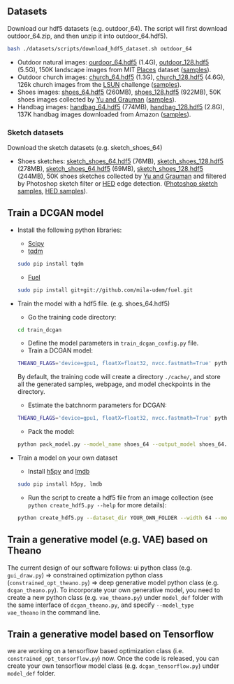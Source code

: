 ## Datasets

Download our hdf5 datasets (e.g. outdoor_64). The script will first download outdoor_64.zip, and then unzip it into outdoor_64.hdf5).
``` bash
bash ./datasets/scripts/download_hdf5_dataset.sh outdoor_64
```
* Outdoor natural images: [ourdoor_64.hdf5](https://people.eecs.berkeley.edu/~junyanz/projects/gvm/datasets//outdoor_64.zip) (1.4G), [outdoor_128.hdf5](https://people.eecs.berkeley.edu/~junyanz/projects/gvm/datasets//outdoor_128.zip) (5.5G), 150K landscape images from MIT [Places](http://places.csail.mit.edu/) dataset ([samples](https://people.eecs.berkeley.edu/~junyanz/projects/gvm/samples/outdoor_64_real.png)).
* Outdoor church images: [church_64.hdf5](https://people.eecs.berkeley.edu/~junyanz/projects/gvm/models/theano_dcgan/church_64.zip) (1.3G), [church_128.hdf5](https://people.eecs.berkeley.edu/~junyanz/projects/gvm/models/theano_dcgan/church_128.zip) (4.6G), 126k church images from the [LSUN](http://lsun.cs.princeton.edu/2016/) challenge ([samples](https://people.eecs.berkeley.edu/~junyanz/projects/gvm/samples/church_64_real.png)).
* Shoes images: [shoes_64.hdf5](https://people.eecs.berkeley.edu/~junyanz/projects/gvm/models/theano_dcgan/shoes_64.zip) (260MB), [shoes_128.hdf5](https://people.eecs.berkeley.edu/~junyanz/projects/gvm/models/theano_dcgan/shoes_128.zip) (922MB), 50K shoes images collected by [Yu and Grauman](http://vision.cs.utexas.edu/projects/finegrained/utzap50k/) ([samples](https://people.eecs.berkeley.edu/~junyanz/projects/gvm/samples/shoes_64_real.png)).
* Handbag images:  [handbag_64.hdf5](https://people.eecs.berkeley.edu/~junyanz/projects/gvm/models/theano_dcgan/handbag_64.zip) (774MB), [handbag_128.hdf5](https://people.eecs.berkeley.edu/~junyanz/projects/gvm/models/theano_dcgan/handbag_128.zip) (2.8G), 137K handbag images downloaded from Amazon ([samples](https://people.eecs.berkeley.edu/~junyanz/projects/gvm/samples/handbag_64_real.png)).

### Sketch datasets
Download the sketch datasets (e.g. sketch_shoes_64)
* Shoes sketches: [sketch_shoes_64.hdf5](https://people.eecs.berkeley.edu/~junyanz/projects/gvm/models/theano_dcgan/sketch_shoes_64.zip) (76MB), [sketch_shoes_128.hdf5](https://people.eecs.berkeley.edu/~junyanz/projects/gvm/models/theano_dcgan/sketch_shoes_128.zip) (278MB), [sketch_shoes_64.hdf5](https://people.eecs.berkeley.edu/~junyanz/projects/gvm/models/theano_dcgan/hed_shoes_64.zip) (69MB), [sketch_shoes_128.hdf5](https://people.eecs.berkeley.edu/~junyanz/projects/gvm/models/theano_dcgan/hed_shoes_128.zip) (244MB), 50K shoes sketches collected by [Yu and Grauman](http://vision.cs.utexas.edu/projects/finegrained/utzap50k/) and filtered by Photoshop sketch filter or [HED](https://github.com/s9xie/hed) edge detection.  ([Photoshop sketch samples](https://people.eecs.berkeley.edu/~junyanz/projects/gvm/samples/sketch_shoes_64_real.png), [HED samples](https://people.eecs.berkeley.edu/~junyanz/projects/gvm/samples/hed_shoes_64_real.png)).


## Train a DCGAN model
* Install the following python libraries:
  * [Scipy](http://www.scipy.org/install.html)
  * [tqdm](https://github.com/noamraph/tqdm)  
  ```bash
  sudo pip install tqdm
  ```
  * [Fuel](https://fuel.readthedocs.io/en/latest/)
  ```bash
  sudo pip install git+git://github.com/mila-udem/fuel.git
  ```

* Train the model with a hdf5 file. (e.g. shoes_64.hdf5)
  * Go the training code directory:
  ```bash
  cd train_dcgan
  ```
  * Define the model parameters in `train_dcgan_config.py` file.
  * Train a DCGAN  model:
  ```bash
  THEANO_FLAGS='device=gpu1, floatX=float32, nvcc.fastmath=True' python train_dcgan.py --model_name shoes_64
    ```
  By default, the training code will create a directory `./cache/`, and store all the generated samples, webpage, and model checkpoints in the directory.

  * Estimate the batchnorm parameters for DCGAN:
  ```bash
  THEANO_FLAGS='device=gpu1, floatX=float32, nvcc.fastmath=True' python batchnorm_dcgan.py --model_name shoes_64
  ```
  * Pack the model:
  ```bash
  python pack_model.py --model_name shoes_64 --output_model shoes_64.dcgan_theano
  ```

* Train a model on your own dataset
  * Install [h5py](http://docs.h5py.org/en/latest/build.html) and [lmdb](https://lmdb.readthedocs.io/en/release/)
  ```bash
  sudo pip install h5py, lmdb
  ```
  * Run the script to create a hdf5 file from an image collection (see `python create_hdf5.py --help` for more details):
  ```bash
  python create_hdf5.py --dataset_dir YOUR_OWN_FOLDER --width 64 --mode dir --channel 3 --hdf5_file images.hdf5
  ```

<!-- ## Reconstructing an Image:
Install [Lasagne](https://github.com/Lasagne/Lasagne)
```bash
sudo pip install --upgrade --no-deps git+git://github.com/Lasagne/Lasagne.git
```
Download AlexNet model (e.g. conv4):
```bash
bash models/scripts/download_alexnet.sh conv4
``` -->


<!-- ## Training the predictive network (`x->z`) on your own dataset -->


<!-- ## Train a DCGAN model on your own dataset -->

## Train a generative model (e.g. VAE) based on Theano
The current design of our software follows: ui python class (e.g. `gui_draw.py`) => constrained optimization python class (`constrained_opt_theano.py`) => deep generative model python class (e.g. `dcgan_theano.py`). To incorporate your own generative model, you need to create a new python class (e.g. `vae_theano.py`) under `model_def` folder with the same interface of `dcgan_theano.py`, and specify `--model_type vae_theano` in the command line.

## Train a generative model based on Tensorflow
we are working on a tensorflow based optimization class (i.e. `constrained_opt_tensorflow.py`) now. Once the code is released, you can create your own tensorflow model class (e.g. `dcgan_tensorflow.py`) under `model_def` folder.
